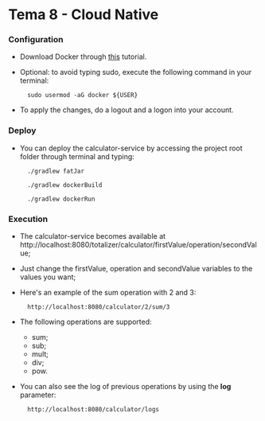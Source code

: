 # Tema 8 - Cloud Native

### Configuration
- Download Docker through [this](https://www.digitalocean.com/community/tutorials/como-instalar-e-usar-o-docker-no-ubuntu-18-04-pt) tutorial.
- Optional: to avoid typing sudo, execute the following command in your terminal:
    
        sudo usermod -aG docker ${USER}
    
- To apply the changes, do a logout and a logon into your account.

### Deploy
- You can deploy the calculator-service by accessing the project root folder through terminal and typing:
        
        ./gradlew fatJar
        
        ./gradlew dockerBuild
        
        ./gradlew dockerRun
        
### Execution
- The calculator-service becomes available at http://localhost:8080/totalizer/calculator/firstValue/operation/secondValue;
- Just change the firstValue, operation and secondValue variables to the values you want;
- Here's an example of the sum operation with 2 and 3:

        http://localhost:8080/calculator/2/sum/3
  
- The following operations are supported:
    - sum;
    - sub;
    - mult;
    - div;
    - pow.
    
- You can also see the log of previous operations by using the **log** parameter:

        http://localhost:8080/calculator/logs